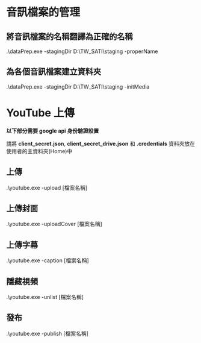 # 音訊檔案的管理

## 將音訊檔案的名稱翻譯為正確的名稱
.\dataPrep.exe -stagingDir D:\TW_SATI\staging -properName

## 為各個音訊檔案建立資料夾
.\dataPrep.exe -stagingDir D:\TW_SATI\staging -initMedia



# YouTube 上傳
__以下部分需要 google api 身份驗證設置__

請將 __client_secret.json__, __client_secret_drive.json__ 和 __.credentials__ 資料夾放在使用者的主資料夾(Home)中

## 上傳
.\youtube.exe -upload [檔案名稱]

## 上傳封面
.\youtube.exe -uploadCover [檔案名稱]

## 上傳字幕
.\youtube.exe -caption [檔案名稱]

## 隱藏視頻
.\youtube.exe -unlist [檔案名稱]

## 發布
.\youtube.exe -publish [檔案名稱]